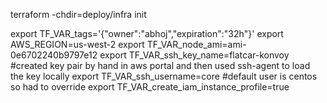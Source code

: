 

terraform -chdir=deploy/infra init

export TF_VAR_tags='{"owner":"abhoj","expiration":"32h"}'
export AWS_REGION=us-west-2
export TF_VAR_node_ami=ami-0e6702240b9797e12
export TF_VAR_ssh_key_name=flatcar-konvoy #created key pair by hand in aws portal and then used ssh-agent to load the key locally
export TF_VAR_ssh_username=core #default user is centos so had to override 
export TF_VAR_create_iam_instance_profile=true
